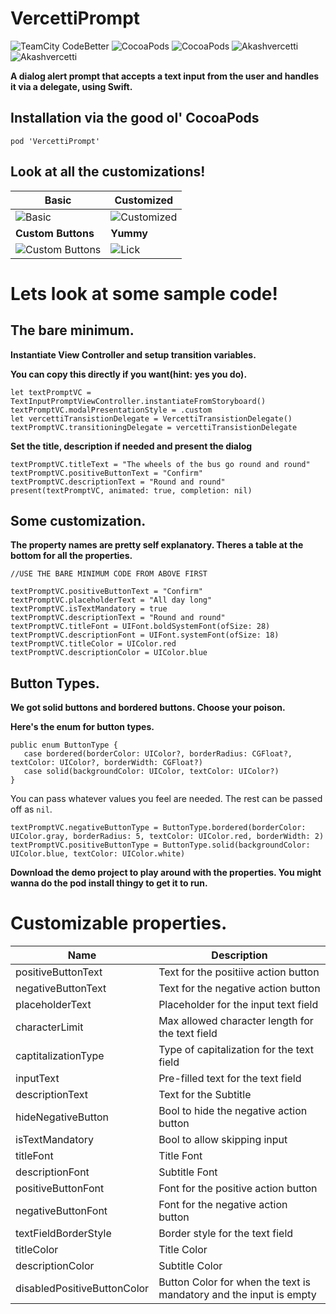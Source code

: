 # VercettiPrompt

![TeamCity CodeBetter](https://img.shields.io/teamcity/codebetter/bt428.svg)
![CocoaPods](https://img.shields.io/badge/platform-ios-lightgrey.svg)
![CocoaPods](https://img.shields.io/badge/version-1.0.1-blue.svg)
![Akashvercetti](https://img.shields.io/badge/This%20LIbary%20is-lit%20af-orange.svg)
![Akashvercetti](https://img.shields.io/badge/Will%20it%20work%3F-Maybe-yellowgreen.svg)






**A dialog alert prompt that accepts a text input from the user and handles it via a delegate, using Swift.**

## Installation via the good ol' CocoaPods
`pod 'VercettiPrompt'`


## Look at all the customizations!

| **Basic**      | **Customized** |
| ----------- | ----------- |
| ![Basic](https://i.imgur.com/rIEIjTD.gif) | ![Customized](https://i.imgur.com/aLfRM2E.gif) |
| **Custom Buttons**      | **Yummy** |
| ![Custom Buttons](https://i.imgur.com/FRZWFOz.gif) | ![Lick](https://i.imgur.com/cVjUc43.jpg) |


# Lets look at some sample code!

## The bare minimum.

**Instantiate View Controller and setup transition variables.** 

**You can copy this directly if you want(hint: yes you do).**

```
let textPromptVC = TextInputPromptViewController.instantiateFromStoryboard()
textPromptVC.modalPresentationStyle = .custom
let vercettiTransistionDelegate = VercettiTransistionDelegate()
textPromptVC.transitioningDelegate = vercettiTransistionDelegate
```

**Set the title, description if needed and present the dialog**

```
textPromptVC.titleText = "The wheels of the bus go round and round"
textPromptVC.positiveButtonText = "Confirm"
textPromptVC.descriptionText = "Round and round"
present(textPromptVC, animated: true, completion: nil)
```
 
 
 ## Some customization.
 **The property names are pretty self explanatory. Theres a table at the bottom for all the properties.**
 
```
//USE THE BARE MINIMUM CODE FROM ABOVE FIRST

textPromptVC.positiveButtonText = "Confirm"
textPromptVC.placeholderText = "All day long"
textPromptVC.isTextMandatory = true
textPromptVC.descriptionText = "Round and round"
textPromptVC.titleFont = UIFont.boldSystemFont(ofSize: 28)
textPromptVC.descriptionFont = UIFont.systemFont(ofSize: 18)
textPromptVC.titleColor = UIColor.red
textPromptVC.descriptionColor = UIColor.blue
```

 ## Button Types.
 **We got solid buttons and bordered buttons. Choose your poison.**
 
 **Here's the enum for button types.**
 
 ```
 public enum ButtonType {
    case bordered(borderColor: UIColor?, borderRadius: CGFloat?, textColor: UIColor?, borderWidth: CGFloat?)
    case solid(backgroundColor: UIColor, textColor: UIColor?)
}
 ```
 
 You can pass whatever values you feel are needed. The rest can be passed off as `nil`.
 
 ```
 textPromptVC.negativeButtonType = ButtonType.bordered(borderColor: UIColor.gray, borderRadius: 5, textColor: UIColor.red, borderWidth: 2)
 textPromptVC.positiveButtonType = ButtonType.solid(backgroundColor: UIColor.blue, textColor: UIColor.white)
 ```
 
 **Download the demo project to play around with the properties. You might wanna do the pod install thingy to get it to run.**
 
 # Customizable properties.
 
 
| **Name**      | **Description** |
| ----------- | ----------- |
| positiveButtonText | Text for the positiive action button |
| negativeButtonText | Text for the negative action button |
| placeholderText | Placeholder for the input text field |
| characterLimit | Max allowed character length for the text field |
| captitalizationType | Type of capitalization for the text field |
| inputText | Pre-filled text for the text field |
| descriptionText | Text for the Subtitle |
| hideNegativeButton | Bool to hide the negative action button |
| isTextMandatory | Bool to allow skipping input |
| titleFont | Title Font |
| descriptionFont | Subtitle Font |
| positiveButtonFont | Font for the positive action button |
| negativeButtonFont | Font for the negative action button |
| textFieldBorderStyle | Border style for the text field |
| titleColor | Title Color |
| descriptionColor | Subtitle Color |
| disabledPositiveButtonColor | Button Color for when the text is mandatory and the input is empty |
